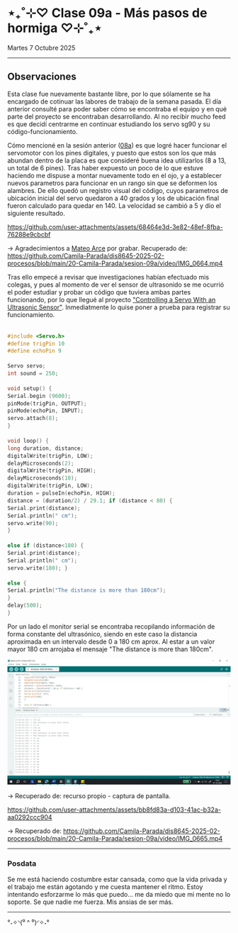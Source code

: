 # ⋆₊˚⊹♡ Clase 09a - Más pasos de hormiga ♡⊹˚₊⋆

Martes 7 Octubre 2025

***

## Observaciones

Esta clase fue nuevamente bastante libre, por lo que sólamente se ha encargado de cotinuar las labores de trabajo de la semana pasada. El día anterior consulté para poder saber cómo se encontraba el equipo y en qué parte del proyecto se encontraban desarrollando. Al no recibir mucho feed es que decidí centrarme en continuar estudiando los servo sg90 y su código-funcionamiento.

Cómo mencioné en la sesión anterior ([08a](https://github.com/Camila-Parada/dis8645-2025-02-procesos/blob/main/20-Camila-Parada/sesion-08a/README.md)) es que logré hacer funcionar el servomotor con los pines digitales, y puesto que estos son los que más abundan dentro de la placa es que consideré buena idea utilizarlos (8 a 13, un total de 6 pines). Tras haber expuesto un poco de lo que estuve haciendo me dispuse a montar nuevamente todo en el ojo, y a establecer nuevos parametros para funcionar en un rango sin que se deformen los alambres. De ello quedó un registro visual del código, cuyos parametros de ubicación inicial del servo quedaron a 40 grados y los de ubicación final fueron calculado para quedar en 140. La velocidad se cambió a 5 y dio el siguiente resultado. 

https://github.com/user-attachments/assets/68464e3d-3e82-48ef-8fba-76288e9cbcbf

-> Agradecimientos a [Mateo Arce](https://github.com/matbutom/) por grabar. Recuperado de: https://github.com/Camila-Parada/dis8645-2025-02-procesos/blob/main/20-Camila-Parada/sesion-09a/video/IMG_0664.mp4

Tras ello empecé a revisar que investigaciones habían efectuado mis colegas, y pues al momento de ver el sensor de ultrasonido se me ocurrió el poder estudiar y probar un código que tuviera ambas partes funcionando, por lo que llegué al proyecto ["Controlling a Servo With an Ultrasonic Sensor"](https://www.instructables.com/Controlling-a-Servo-With-an-Ultrasonic-Sensor-Usin/). Inmediatmente lo quise poner a prueba para registrar su funcionamiento.

``` cpp

#include <Servo.h>
#define trigPin 10
#define echoPin 9

Servo servo;
int sound = 250;

void setup() {
Serial.begin (9600);
pinMode(trigPin, OUTPUT);
pinMode(echoPin, INPUT);
servo.attach(8);
}

void loop() {
long duration, distance;
digitalWrite(trigPin, LOW);
delayMicroseconds(2);
digitalWrite(trigPin, HIGH);
delayMicroseconds(10);
digitalWrite(trigPin, LOW);
duration = pulseIn(echoPin, HIGH);
distance = (duration/2) / 29.1; if (distance < 80) {
Serial.print(distance);
Serial.println(" cm");
servo.write(90);
}

else if (distance<180) {
Serial.print(distance);
Serial.println(" cm");
servo.write(180); }

else {
Serial.println("The distance is more than 180cm");
}
delay(500);
}

```

Por un lado el monitor serial se encontraba recopilando información de forma constante del ultrasónico, siendo en este caso la distancia aproximada en un intervalo desde 0 a 180 cm aprox. Al estar a un valor mayor 180 cm arrojaba el mensaje "The distance is more than 180cm".

![imagen](./imagenes/a1.jpeg)

-> Recuperado de: recurso propio - captura de pantalla.

https://github.com/user-attachments/assets/bb8fd83a-d103-41ac-b32a-aa0292ccc904

-> Recuperado de: https://github.com/Camila-Parada/dis8645-2025-02-procesos/blob/main/20-Camila-Parada/sesion-09a/video/IMG_0665.mp4



***

### Posdata

Se me está haciendo costumbre estar cansada, como que la vida privada y el trabajo me están agotando y me cuesta mantener el ritmo.
Estoy intentando esforzarme lo más que puedo... me da miedo que mi mente no lo soporte.
Se que nadie me fuerza. Mis ansias de ser más.

***

°˖✧◝(⁰ ^ ⁰)◜✧˖°
